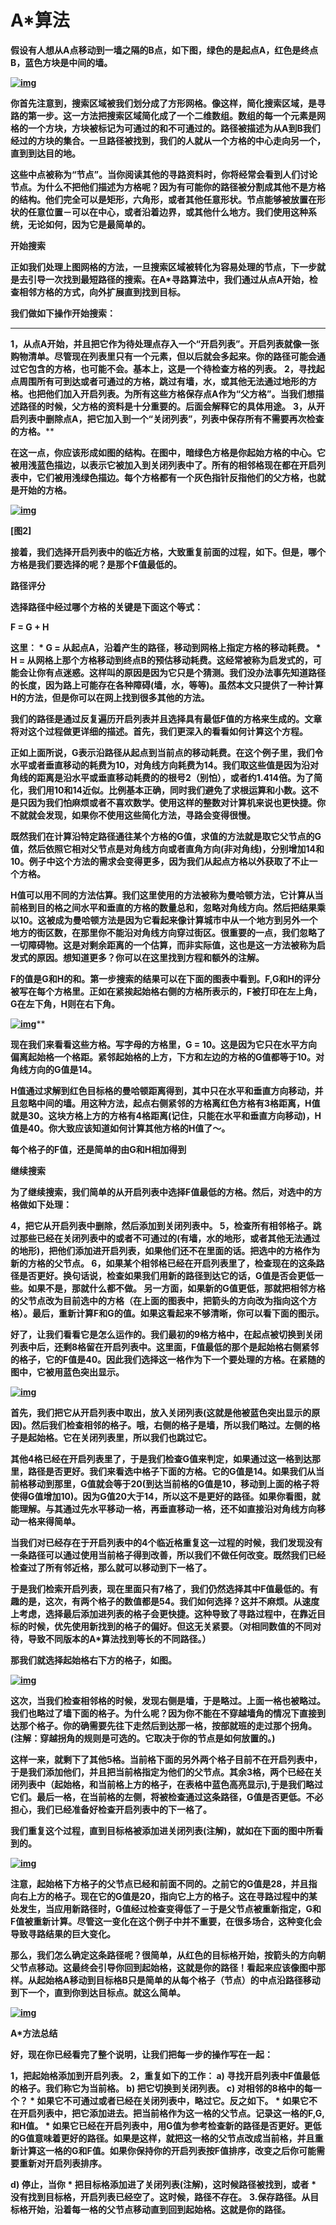 # A*算法

**假设有人想从A点移动到一墙之隔的B点，如下图，绿色的是起点A，红色是终点B，蓝色方块是中间的墙。**

**[![img](http://static.oschina.net/uploads/img/201304/28161739_qtwb.jpg)](http://static.oschina.net/uploads/img/201304/28161739_qtwb.jpg)**

**你首先注意到，搜索区域被我们划分成了方形网格。像这样，简化搜索区域，是寻路的第一步。这一方法把搜索区域简化成了一个二维数组。数组的每一个元素是网格的一个方块，方块被标记为可通过的和不可通过的。路径被描述为从A到B我们经过的方块的集合。一旦路径被找到，我们的人就从一个方格的中心走向另一个，直到到达目的地。**

**这些中点被称为“节点”。当你阅读其他的寻路资料时，你将经常会看到人们讨论节点。为什么不把他们描述为方格呢？因为有可能你的路径被分割成其他不是方格的结构。他们完全可以是矩形，六角形，或者其他任意形状。节点能够被放置在形状的任意位置－可以在中心，或者沿着边界，或其他什么地方。我们使用这种系统，无论如何，因为它是最简单的。**

**开始搜索**

**正如我们处理上图网格的方法，一旦搜索区域被转化为容易处理的节点，下一步就是去引导一次找到最短路径的搜索。在A\*寻路算法中，我们通过从点A开始，检查相邻方格的方式，向外扩展直到找到目标。**

**我们做如下操作开始搜索：**

****
  **1，从点A开始，并且把它作为待处理点存入一个“开启列表”。开启列表就像一张购物清单。尽管现在列表里只有一个元素，但以后就会多起来。你的路径可能会通过它包含的方格，也可能不会。基本上，这是一个待检查方格的列表。**
  **2，寻找起点周围所有可到达或者可通过的方格，跳过有墙，水，或其他无法通过地形的方格。也把他们加入开启列表。为所有这些方格保存点A作为“父方格”。当我们想描述路径的时候，父方格的资料是十分重要的。后面会解释它的具体用途。**
  **3，从开启列表中删除点A，把它加入到一个“关闭列表”，列表中保存所有不需要再次检查的方格。****

**在这一点，你应该形成如图的结构。在图中，暗绿色方格是你起始方格的中心。它被用浅蓝色描边，以表示它被加入到关闭列表中了。所有的相邻格现在都在开启列表中，它们被用浅绿色描边。每个方格都有一个灰色指针反指他们的父方格，也就是开始的方格。**



**[![img](http://static.oschina.net/uploads/img/201304/28161739_1CVT.jpg)](http://static.oschina.net/uploads/img/201304/28161739_1CVT.jpg)**

**[图2]**

**接着，我们选择开启列表中的临近方格，大致重复前面的过程，如下。但是，哪个方格是我们要选择的呢？是那个F值最低的。**

**路径评分**

**选择路径中经过哪个方格的关键是下面这个等式：**

**F = G + H**

**这里：
  \* G = 从起点A，沿着产生的路径，移动到网格上指定方格的移动耗费。
  \* H = 从网格上那个方格移动到终点B的预估移动耗费。这经常被称为启发式的，可能会让你有点迷惑。这样叫的原因是因为它只是个猜测。我们没办法事先知道路径的长度，因为路上可能存在各种障碍(墙，水，等等)。虽然本文只提供了一种计算H的方法，但是你可以在网上找到很多其他的方法。**

**我们的路径是通过反复遍历开启列表并且选择具有最低F值的方格来生成的。文章将对这个过程做更详细的描述。首先，我们更深入的看看如何计算这个方程。**

**正如上面所说，G表示沿路径从起点到当前点的移动耗费。在这个例子里，我们令水平或者垂直移动的耗费为10，对角线方向耗费为14。我们取这些值是因为沿对角线的距离是沿水平或垂直移动耗费的的根号2（别怕），或者约1.414倍。为了简化，我们用10和14近似。比例基本正确，同时我们避免了求根运算和小数。这不是只因为我们怕麻烦或者不喜欢数学。使用这样的整数对计算机来说也更快捷。你不就就会发现，如果你不使用这些简化方法，寻路会变得很慢。**

**既然我们在计算沿特定路径通往某个方格的G值，求值的方法就是取它父节点的G值，然后依照它相对父节点是对角线方向或者直角方向(非对角线)，分别增加14和10。例子中这个方法的需求会变得更多，因为我们从起点方格以外获取了不止一个方格。**

**H值可以用不同的方法估算。我们这里使用的方法被称为曼哈顿方法，它计算从当前格到目的格之间水平和垂直的方格的数量总和，忽略对角线方向。然后把结果乘以10。这被成为曼哈顿方法是因为它看起来像计算城市中从一个地方到另外一个地方的街区数，在那里你不能沿对角线方向穿过街区。很重要的一点，我们忽略了一切障碍物。这是对剩余距离的一个估算，而非实际值，这也是这一方法被称为启发式的原因。想知道更多？你可以在这里找到方程和额外的注解。**

**F的值是G和H的和。第一步搜索的结果可以在下面的图表中看到。F,G和H的评分被写在每个方格里。正如在紧挨起始格右侧的方格所表示的，F被打印在左上角，G在左下角，H则在右下角。**

**[![img](http://static.oschina.net/uploads/img/201304/28161739_CjyF.jpg)](http://static.oschina.net/uploads/img/201304/28161739_CjyF.jpg)****



**现在我们来看看这些方格。写字母的方格里，G = 10。这是因为它只在水平方向偏离起始格一个格距。紧邻起始格的上方，下方和左边的方格的G值都等于10。对角线方向的G值是14。**

**H值通过求解到红色目标格的曼哈顿距离得到，其中只在水平和垂直方向移动，并且忽略中间的墙。用这种方法，起点右侧紧邻的方格离红色方格有3格距离，H值就是30。这块方格上方的方格有4格距离(记住，只能在水平和垂直方向移动)，H值是40。你大致应该知道如何计算其他方格的H值了～。**

**每个格子的F值，还是简单的由G和H相加得到**

**继续搜索**

**为了继续搜索，我们简单的从开启列表中选择F值最低的方格。然后，对选中的方格做如下处理：**

  **4，把它从开启列表中删除，然后添加到关闭列表中。
  5，检查所有相邻格子。跳过那些已经在关闭列表中的或者不可通过的(有墙，水的地形，或者其他无法通过的地形)，把他们添加进开启列表，如果他们还不在里面的话。把选中的方格作为新的方格的父节点。
  6，如果某个相邻格已经在开启列表里了，检查现在的这条路径是否更好。换句话说，检查如果我们用新的路径到达它的话，G值是否会更低一些。如果不是，那就什么都不做。
   另一方面，如果新的G值更低，那就把相邻方格的父节点改为目前选中的方格（在上面的图表中，把箭头的方向改为指向这个方格）。最后，重新计算F和G的值。如果这看起来不够清晰，你可以看下面的图示。**

**好了，让我们看看它是怎么运作的。我们最初的9格方格中，在起点被切换到关闭列表中后，还剩8格留在开启列表中。这里面，F值最低的那个是起始格右侧紧邻的格子，它的F值是40。因此我们选择这一格作为下一个要处理的方格。在紧随的图中，它被用蓝色突出显示。**

**[![img](http://static.oschina.net/uploads/img/201304/28161739_9ufN.jpg)](http://static.oschina.net/uploads/img/201304/28161739_9ufN.jpg)**



**首先，我们把它从开启列表中取出，放入关闭列表(这就是他被蓝色突出显示的原因)。然后我们检查相邻的格子。哦，右侧的格子是墙，所以我们略过。左侧的格子是起始格。它在关闭列表里，所以我们也跳过它。**

**其他4格已经在开启列表里了，于是我们检查G值来判定，如果通过这一格到达那里，路径是否更好。我们来看选中格子下面的方格。它的G值是14。如果我们从当前格移动到那里，G值就会等于20(到达当前格的G值是10，移动到上面的格子将使得G值增加10)。因为G值20大于14，所以这不是更好的路径。如果你看图，就能理解。与其通过先水平移动一格，再垂直移动一格，还不如直接沿对角线方向移动一格来得简单。**

**当我们对已经存在于开启列表中的4个临近格重复这一过程的时候，我们发现没有一条路径可以通过使用当前格子得到改善，所以我们不做任何改变。既然我们已经检查过了所有邻近格，那么就可以移动到下一格了。**

**于是我们检索开启列表，现在里面只有7格了，我们仍然选择其中F值最低的。有趣的是，这次，有两个格子的数值都是54。我们如何选择？这并不麻烦。从速度上考虑，选择最后添加进列表的格子会更快捷。这种导致了寻路过程中，在靠近目标的时候，优先使用新找到的格子的偏好。但这无关紧要。（对相同数值的不同对待，导致不同版本的A\*算法找到等长的不同路径。）**

**那我们就选择起始格右下方的格子，如图。**

**[![img](http://static.oschina.net/uploads/img/201304/28161739_RtE5.jpg)](http://static.oschina.net/uploads/img/201304/28161739_RtE5.jpg)**



**这次，当我们检查相邻格的时候，发现右侧是墙，于是略过。上面一格也被略过。我们也略过了墙下面的格子。为什么呢？因为你不能在不穿越墙角的情况下直接到达那个格子。你的确需要先往下走然后到达那一格，按部就班的走过那个拐角。(注解：穿越拐角的规则是可选的。它取决于你的节点是如何放置的。)**

**这样一来，就剩下了其他5格。当前格下面的另外两个格子目前不在开启列表中，于是我们添加他们，并且把当前格指定为他们的父节点。其余3格，两个已经在关闭列表中（起始格，和当前格上方的格子，在表格中蓝色高亮显示),于是我们略过它们。最后一格，在当前格的左侧，将被检查通过这条路径，G值是否更低。不必担心，我们已经准备好检查开启列表中的下一格了。**

**我们重复这个过程，直到目标格被添加进关闭列表(注解)，就如在下面的图中所看到的。**

**[![img](http://static.oschina.net/uploads/img/201304/28161739_4wtB.jpg)](http://static.oschina.net/uploads/img/201304/28161739_4wtB.jpg)**



**注意，起始格下方格子的父节点已经和前面不同的。之前它的G值是28，并且指向右上方的格子。现在它的G值是20，指向它上方的格子。这在寻路过程中的某处发生，当应用新路径时，G值经过检查变得低了－于是父节点被重新指定，G和F值被重新计算。尽管这一变化在这个例子中并不重要，在很多场合，这种变化会导致寻路结果的巨大变化。**

**那么，我们怎么确定这条路径呢？很简单，从红色的目标格开始，按箭头的方向朝父节点移动。这最终会引导你回到起始格，这就是你的路径！看起来应该像图中那样。从起始格A移动到目标格B只是简单的从每个格子（节点）的中点沿路径移动到下一个，直到你到达目标点。就这么简单。**

**[![img](http://static.oschina.net/uploads/img/201304/28161740_TcG6.jpg)](http://static.oschina.net/uploads/img/201304/28161740_TcG6.jpg)**



**A\*方法总结**

**好，现在你已经看完了整个说明，让我们把每一步的操作写在一起：**

  **1，把起始格添加到开启列表。
  2，重复如下的工作：
   a) 寻找开启列表中F值最低的格子。我们称它为当前格。
   b) 把它切换到关闭列表。
   c) 对相邻的8格中的每一个？
     \* 如果它不可通过或者已经在关闭列表中，略过它。反之如下。
     \* 如果它不在开启列表中，把它添加进去。把当前格作为这一格的父节点。记录这一格的F,G,和H值。
     \* 如果它已经在开启列表中，用G值为参考检查新的路径是否更好。更低的G值意味着更好的路径。如果是这样，就把这一格的父节点改成当前格，并且重新计算这一格的G和F值。如果你保持你的开启列表按F值排序，改变之后你可能需要重新对开启列表排序。**

   **d) 停止，当你**
     **\* 把目标格添加进了关闭列表(注解)，这时候路径被找到，或者**
     **\* 没有找到目标格，开启列表已经空了。这时候，路径不存在。**
  **3.保存路径。从目标格开始，沿着每一格的父节点移动直到回到起始格。这就是你的路径。**

## 